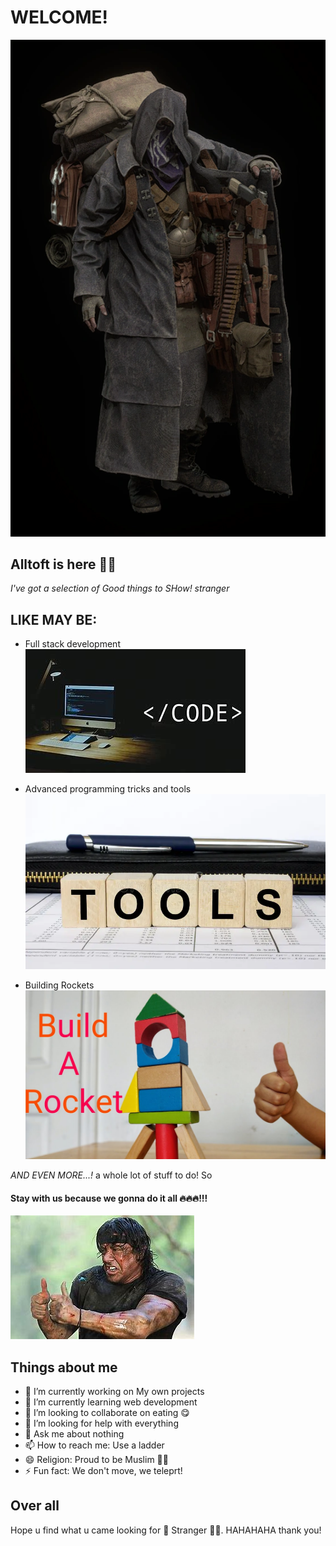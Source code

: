 # WELCOME!
![alt text](Merchant_RE4_remake.webp)

## Alltoft is here 🐱‍👤

*I've got a selection of Good things to SHow! stranger*

## LIKE MAY BE:

- Full stack development
![Full stack development](download.jpg)

- Advanced programming tricks and tools
![alt text](word-tools-written-wooden-cube-pen-wallet-193233791.webp)

- Building Rockets
![alt text](maxresdefault.jpg)

*AND EVEN MORE...!*
a whole lot of stuff to do! So
#### Stay with us because we gonna do it all 🔥🔥🔥!!!

![alt text](OIP.jpg)


## Things about me
- 🔭 I’m currently working on My own projects
- 🌱 I’m currently learning web development
- 👯 I’m looking to collaborate on eating 😋
- 🤔 I’m looking for help with everything
- 💬 Ask me about nothing
- 📫 How to reach me: Use a ladder
- 😄 Religion: Proud to be Muslim 👳‍♂️
- ⚡ Fun fact: We don't move, we teleprt!

## Over all
Hope u find what u came looking for 🤗 Stranger 🐱‍👤.
HAHAHAHA thank you!
